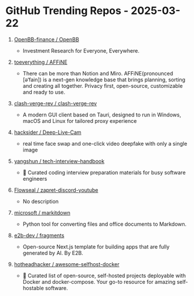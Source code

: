 # GitHub Trending Repos - 2025-03-22

1. [OpenBB-finance /    OpenBB](https://github.com/OpenBB-finance/OpenBB)
   - Investment Research for Everyone, Everywhere.

2. [toeverything /    AFFiNE](https://github.com/toeverything/AFFiNE)
   - There can be more than Notion and Miro. AFFiNE(pronounced [ə‘fain]) is a next-gen knowledge base that brings planning, sorting and creating all together. Privacy first, open-source, customizable and ready to use.

3. [clash-verge-rev /    clash-verge-rev](https://github.com/clash-verge-rev/clash-verge-rev)
   - A modern GUI client based on Tauri, designed to run in Windows, macOS and Linux for tailored proxy experience

4. [hacksider /    Deep-Live-Cam](https://github.com/hacksider/Deep-Live-Cam)
   - real time face swap and one-click video deepfake with only a single image

5. [yangshun /    tech-interview-handbook](https://github.com/yangshun/tech-interview-handbook)
   - 💯 Curated coding interview preparation materials for busy software engineers

6. [Flowseal /    zapret-discord-youtube](https://github.com/Flowseal/zapret-discord-youtube)
   - No description

7. [microsoft /    markitdown](https://github.com/microsoft/markitdown)
   - Python tool for converting files and office documents to Markdown.

8. [e2b-dev /    fragments](https://github.com/e2b-dev/fragments)
   - Open-source Next.js template for building apps that are fully generated by AI. By E2B.

9. [hotheadhacker /    awesome-selfhost-docker](https://github.com/hotheadhacker/awesome-selfhost-docker)
   - 🚀 Curated list of open-source, self-hosted projects deployable with Docker and docker-compose. Your go-to resource for amazing self-hostable software.

